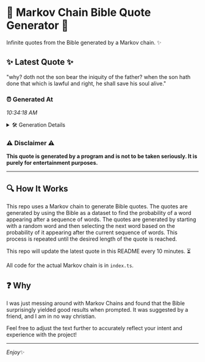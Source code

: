 # 📖 Markov Chain Bible Quote Generator 📖

Infinite quotes from the Bible generated by a Markov chain. ✨

## ✨ Latest Quote ✨
"why? doth not the son bear the iniquity of the father? when the son hath done that which is lawful and right, he shall save his soul alive."

### ⏰ Generated At
*10:34:18 AM*

<details>
    <summary>🛠️ Generation Details</summary>
    <p>
        <strong>🌱 Seed:</strong> why?<br>
        <strong>🔄 Iterations:</strong> 27<br>
        <strong>📜 Context History:</strong><br>[ why? ]: doth<br>[ why?, doth ]: not<br>[ why?, doth, not ]: the<br>[ why?, doth, not, the ]: son<br>[ why?, doth, not, the, son ]: bear<br>[ why?, doth, not, the, son, bear ]: the<br>[ doth, not, the, son, bear, the ]: iniquity<br>[ not, the, son, bear, the, iniquity ]: of<br>[ the, son, bear, the, iniquity, of ]: the<br>[ son, bear, the, iniquity, of, the ]: father?<br>[ bear, the, iniquity, of, the, father? ]: when<br>[ the, iniquity, of, the, father?, when ]: the<br>[ iniquity, of, the, father?, when, the ]: son<br>[ of, the, father?, when, the, son ]: hath<br>[ the, father?, when, the, son, hath ]: done<br>[ father?, when, the, son, hath, done ]: that<br>[ when, the, son, hath, done, that ]: which<br>[ the, son, hath, done, that, which ]: is<br>[ son, hath, done, that, which, is ]: lawful<br>[ hath, done, that, which, is, lawful ]: and<br>[ done, that, which, is, lawful, and ]: right,<br>[ that, which, is, lawful, and, right, ]: he<br>[ which, is, lawful, and, right,, he ]: shall<br>[ is, lawful, and, right,, he, shall ]: save<br>[ lawful, and, right,, he, shall, save ]: his<br>[ and, right,, he, shall, save, his ]: soul<br>[ right,, he, shall, save, his, soul ]: alive.<br>
    </p>
</details>

### ⚠️ Disclaimer ⚠️
**This quote is generated by a program and is not to be taken seriously. It is purely for entertainment purposes.**

---

## 🔍 How It Works

This repo uses a Markov chain to generate Bible quotes. The quotes are generated by using the Bible as a dataset to find the probability of a word appearing after a sequence of words. The quotes are generated by starting with a random word and then selecting the next word based on the probability of it appearing after the current sequence of words. This process is repeated until the desired length of the quote is reached.

This repo will update the latest quote in this README every 10 minutes. ⏳

All code for the actual Markov chain is in `index.ts`.

## ❓ Why

I was just messing around with Markov Chains and found that the Bible surprisingly yielded good results when prompted. 
It was suggested by a friend, and I am in no way christian.

Feel free to adjust the text further to accurately reflect your intent and experience with the project!

---

*Enjoy*✨
